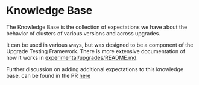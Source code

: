 # Knowledge Base

The Knowledge Base is the collection of expectations we have about the behavior of clusters of various versions and across upgrades.

It can be used in various ways, but was designed to be a component of the Upgrade Testing Framework. There is more extensive documentation of how it works in [experimental/upgrades/README.md](../experimental/upgrades/README.md).

Further discussion on adding additional expectations to this knowledge base, can be found in the PR [here](https://github.com/opensearch-project/opensearch-migrations/pull/68)
